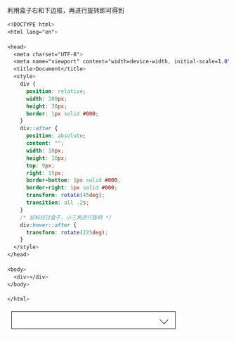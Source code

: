 利用盒子右和下边框，再进行旋转即可得到

```css
<!DOCTYPE html>
<html lang="en">

<head>
  <meta charset="UTF-8">
  <meta name="viewport" content="width=device-width, initial-scale=1.0">
  <title>Document</title>
  <style>
    div {
      position: relative;
      width: 300px;
      height: 30px;
      border: 1px solid #000;
    }
    div::after {
      position: absolute;
      content: "";
      width: 10px;
      height: 10px;
      top: 9px;
      right: 15px;
      border-bottom: 1px solid #000;
      border-right: 1px solid #000;
      transform: rotate(45deg);
      transition: all .2s;
    }
    /* 鼠标经过盒子，小三角进行旋转 */
    div:hover::after {
      transform: rotate(225deg);
    }
  </style>
</head>

<body>
  <div></div>
</body>

</html>
```

![](https://raw.githubusercontent.com/MrWater233/PictureHost/master/%E4%B8%8B%E6%8B%89%E4%B8%89%E8%A7%92.gif)